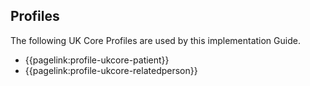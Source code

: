 ## Profiles

The following UK Core Profiles are used by this implementation Guide.

* {{pagelink:profile-ukcore-patient}} <br/>
* {{pagelink:profile-ukcore-relatedperson}} <br/>
